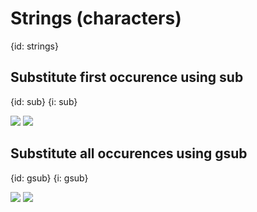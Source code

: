 # Strings (characters)
{id: strings}


## Substitute first occurence using sub
{id: sub}
{i: sub}

![](examples/strings/replace_substring.R)
![](examples/strings/replace_substring.out)

## Substitute all occurences using gsub
{id: gsub}
{i: gsub}

![](examples/strings/replace_substrings.R)
![](examples/strings/replace_substrings.out)

